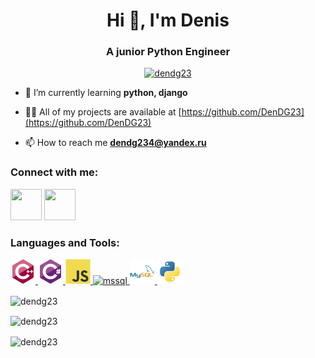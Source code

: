 <h1 align="center">Hi 👋, I'm Denis</h1>
<h3 align="center">A junior Python Engineer</h3>

<p align="center"> <a href="https://github.com/ryo-ma/github-profile-trophy"><img src="https://github-profile-trophy.vercel.app/?username=dendg23" alt="dendg23" /></a> </p>

- 🌱 I’m currently learning **python, django**

- 👨‍💻 All of my projects are available at [https://github.com/DenDG23](https://github.com/DenDG23)

- 📫 How to reach me **dendg234@yandex.ru**

<h3 align="left">Connect with me:</h3>
<p align="left">
  <a href="https://t.me/dendg234"><img width="50" height="50" src="https://cdn4.iconfinder.com/data/icons/education-finance/140/.svg-12-512.png"/></a>
  <a href="https://vk.me/dendg23"><img width="50" height="50" src="https://csp59.ru/upload/medialibrary/122/122f190f436ec66831f787d06ce92d9b.png"/></a>
</p>

<h3 align="left">Languages and Tools:</h3>
<p align="left"> <a href="https://www.w3schools.com/cpp/" target="_blank" rel="noreferrer"> <img src="https://raw.githubusercontent.com/devicons/devicon/master/icons/cplusplus/cplusplus-original.svg" alt="cplusplus" width="40" height="40"/> </a> <a href="https://www.w3schools.com/cs/" target="_blank" rel="noreferrer"> <img src="https://raw.githubusercontent.com/devicons/devicon/master/icons/csharp/csharp-original.svg" alt="csharp" width="40" height="40"/> </a> <a href="https://developer.mozilla.org/en-US/docs/Web/JavaScript" target="_blank" rel="noreferrer"> <img src="https://raw.githubusercontent.com/devicons/devicon/master/icons/javascript/javascript-original.svg" alt="javascript" width="40" height="40"/> </a> <a href="https://www.microsoft.com/en-us/sql-server" target="_blank" rel="noreferrer"> <img src="https://www.svgrepo.com/show/303229/microsoft-sql-server-logo.svg" alt="mssql" width="40" height="40"/> </a> <a href="https://www.mysql.com/" target="_blank" rel="noreferrer"> <img src="https://raw.githubusercontent.com/devicons/devicon/master/icons/mysql/mysql-original-wordmark.svg" alt="mysql" width="40" height="40"/> </a> <a href="https://www.python.org" target="_blank" rel="noreferrer"> <img src="https://raw.githubusercontent.com/devicons/devicon/master/icons/python/python-original.svg" alt="python" width="40" height="40"/> </a> </p>

<p align="left"><img align="center" src="https://github-readme-stats.vercel.app/api/top-langs?username=dendg23&show_icons=true&locale=en&layout=compact" alt="dendg23" /></p>

<p align="left"><img align="center" src="https://github-readme-stats.vercel.app/api?username=dendg23&show_icons=true&locale=en" alt="dendg23" /></p>

<p align="left"><img align="center" src="https://github-readme-streak-stats.herokuapp.com/?user=dendg23&" alt="dendg23" /></p>
